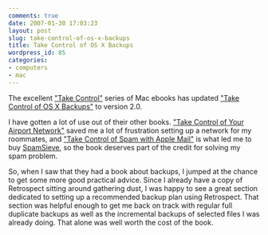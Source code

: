 ```yaml
---
comments: true
date: 2007-01-30 17:03:23
layout: post
slug: take-control-of-os-x-backups
title: Take Control of OS X Backups
wordpress_id: 85
categories:
- computers
- mac
---
```


The excellent ["Take Control"](http://takecontrolbooks.com) series of Mac ebooks has updated  ["Take Control of OS X Backups"](http://www.takecontrolbooks.com/backup-macosx.html) to version 2.0.

I have gotten a lot of use out of their other books. ["Take Control of Your Airport Network"](http://www.takecontrolbooks.com/AirPort.html) saved me a lot of frustration setting up a network for my roommates, and ["Take Control of Spam with Apple Mail"](http://www.takecontrolbooks.com/spam-apple-mail.html) is what led me to buy  [SpamSieve](http://c-command.com/spamsieve/), so the book deserves part of the credit for solving my spam problem.

So, when I saw that they had a book about backups, I jumped at the chance to get some more good practical advice. Since I already have a copy of Retrospect sitting around gathering dust, I was happy to see a great section dedicated to setting up a recommended backup plan using Retrospect. That section was helpful enough to get me back on track with regular full duplicate backups as well as the incremental backups of selected files I was already doing. That alone was well worth the cost of the book.
